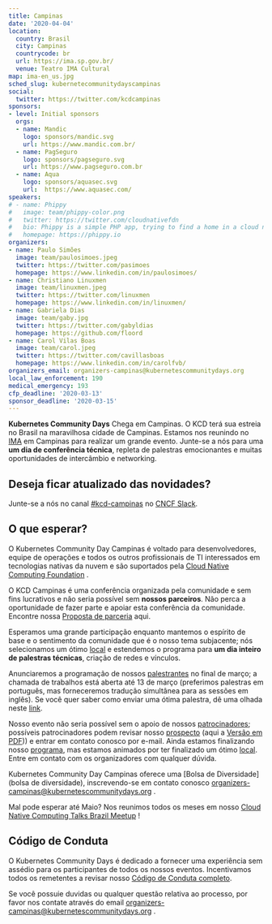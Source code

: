 ```yaml
---
title: Campinas
date: '2020-04-04'
location:
  country: Brasil
  city: Campinas
  countrycode: br
  url: https://ima.sp.gov.br/
  venue: Teatro IMA Cultural
map: ima-en_us.jpg
sched_slug: kubernetecommunitydayscampinas
social:
  twitter: https://twitter.com/kcdcampinas
sponsors:
- level: Initial sponsors
  orgs:
  - name: Mandic
    logo: sponsors/mandic.svg
    url: https://www.mandic.com.br/
  - name: PagSeguro
    logo: sponsors/pagseguro.svg
    url: https://www.pagseguro.com.br
  - name: Aqua
    logo: sponsors/aquasec.svg
    url:  https://www.aquasec.com/
speakers:
# - name: Phippy
#   image: team/phippy-color.png
#   twitter: https://twitter.com/cloudnativefdn
#   bio: Phippy is a simple PHP app, trying to find a home in a cloud native world.
#   homepage: https://phippy.io
organizers:
- name: Paulo Simões
  image: team/paulosimoes.jpeg
  twitter: https://twitter.com/pasimoes
  homepage: https://www.linkedin.com/in/paulosimoes/
- name: Christiano Linuxmen
  image: team/linuxmen.jpeg
  twitter: https://twitter.com/linuxmen
  homepage: https://www.linkedin.com/in/linuxmen/
- name: Gabriela Dias
  image: team/gaby.jpg
  twitter: https://twitter.com/gabyldias
  homepage: https://github.com/floord
- name: Carol Vilas Boas
  image: team/carol.jpeg
  twitter: https://twitter.com/cavillasboas
  homepage: https://www.linkedin.com/in/carolfvb/
organizers_email: organizers-campinas@kubernetescommunitydays.org
local_law_enforcement: 190
medical_emergency: 193
cfp_deadline: '2020-03-13'
sponsor_deadline: '2020-03-15'
---
```


**Kubernetes Community Days** Chega em Campinas. O KCD terá sua estreia no Brasil na maravilhosa cidade de Campinas. Estamos nos reunindo no [IMA](venue) em Campinas para realizar um grande evento. Junte-se a nós para uma **um dia de conferência técnica**, repleta de palestras emocionantes e muitas oportunidades de intercâmbio e networking.

## Deseja ficar atualizado das novidades?

Junte-se a nós no canal [#kcd-campinas](https://slack.com/share/IUT46ARPH/BaCwIzIjbmm36WCoL5LNxJE1/enQtOTc5MTQyMzY1Nzk5LWI3NTI4NjU1YzZiODA1MTIyZWU4NmE1ZDIyMWNmM2FjYmM4NDMyMmExNGFkODA0MDJlNDVmYTkxNmRlOTUzMDk) no [CNCF Slack](https://slack.cncf.io).

<!--
Se você deseja ser notificado sobre novidades, inscreva-se em nosso [mailing list](https://mailchi.mp/f686e201c599/kcdams2020) ou no canal #kcd-campinas no [CNCF Slack](https://slack.cncf.io).
-->


## O que esperar?

O Kubernetes Community Day Campinas é voltado para desenvolvedores, equipe de operações e todos os outros profissionais de TI interessados em tecnologias nativas da nuvem e são suportados pela [Cloud Native Computing Foundation](https://cncf.io) .

O KCD Campinas é uma conferência organizada pela comunidade e sem fins lucrativos e não seria possível sem **nossos parceiros**. Não perca a oportunidade de fazer parte e apoiar esta conferência da comunidade. Encontre nossa [Proposta de parceria](sponsor) aqui.

Esperamos uma grande participação enquanto mantemos o espírito de base e o sentimento da comunidade que é o nosso tema subjacente; nós selecionamos um ótimo [local](venue) e estendemos o programa para **um dia inteiro de palestras técnicas**, criação de redes e vínculos.

Anunciaremos a programação de nossos [palestrantes](speakers) no final de março; a chamada de trabalhos está aberta até 13 de março (preferimos palestras em português, mas forneceremos tradução simultânea para as sessões em inglês). Se você quer saber como enviar uma ótima palestra, dê uma olhada neste [link](cfp).

Nosso evento não seria possível sem o apoio de nossos [patrocinadores](sponsor); possíveis patrocinadores podem revisar nosso [prospecto](sponsor) (aqui a [Versão em PDF](/img/2020-campinas/kcd_campinas_midia_kit.pdf))) e entrar em contato conosco por e-mail. Ainda estamos finalizando nosso [programa](program), mas estamos animados por ter finalizado um ótimo [local](venue). Entre em contato com os organizadores com qualquer dúvida.

Kubernetes Community Day Campinas oferece uma [Bolsa de Diversidade] (bolsa de diversidade), inscrevendo-se em contato conosco [organizers-campinas@kubernetescommunitydays.org](mailto:organizers-campinas@kubernetescommunitydays.org) .

Mal pode esperar até Maio? Nos reunimos todos os meses em nosso [Cloud Native Computing Talks Brazil Meetup](https://www.meetup.com/Cloud-Native-Computing-Talks-Brazil/) !

## Código de Conduta

O Kubernetes Community Days é dedicado a fornecer uma experiência sem assédio para os participantes de todos os nossos eventos. Incentivamos todos os remetentes a revisar nosso [Código de Conduta completo](/code-of-conduct/).

Se você possuie duvidas ou qualquer questão relativa ao processo, por favor nos contate através do email [organizers-campinas@kubernetescommunitydays.org](mailto:organizers-campinas@kubernetescommunitydays.org) .
